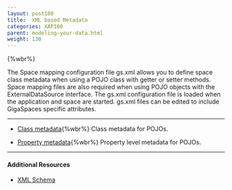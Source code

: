 ```yaml
---
layout: post100
title:  XML based Metadata
categories: XAP100
parent: modeling-your-data.html
weight: 130
---
```


{%wbr%}

The Space mapping configuration file gs.xml allows you to define space class metadata when using a POJO class with getter or setter methods. Space mapping files are also required when using POJO objects with the ExternalDataSource interface. The gs.xml configuration file is loaded when the application and space are started. gs.xml files can be edited to include GigaSpaces specific attributes.
<hr/>


- [Class metadata](./pojo-xml-metadata-class.html){%wbr%}
Class metadata for POJOs.


- [Property metadata](./pojo-xml-metadata-attribute.html){%wbr%}
Property level metadata for POJOs.

<hr/>

#### Additional Resources

- [XML Schema](/api_documentation/xap-{%currentversion%}.html)



